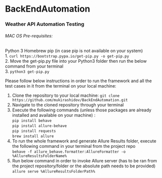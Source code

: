 # BackEndAutomation

### Weather API Automation Testing

###### MAC OS Pre-requisites:

Python 3 
Homebrew 
pip (in case pip is not available on your system)<br />
    1. `curl https://bootstrap.pypa.io/get-pip.py -o get-pip.py`<br />
    2. Move the get-pip.py file into your Python3 folder then run the below command from your terminal<br />
    3. `python3 get-pip.py` <br />

Please follow below instructions in order to run the framework and all the test cases in it from the terminal on your local machine:

  1. Clone the repository to your local machine: `git clone https://github.com/mukirashidov/BackEndAutomation.git`       
  2. Navigate to the cloned repository through your terminal 
  3. Execute the following commands (unless those packages are already installed and available on your machine) :<br />
              `pip install behave`<br />
              `pip install allure-behave`<br />
              `pip install requests`<br />
              `brew install allure`<br />
  4. To run the whole framework and generate Allure Results folder, execute the following command in your terminal from the project repo <br />
              `behave -f allure_behave.formatter:AllureFormatter -o %AllureResultsFolderName%` <br />
  5. Run below command in order to invoke Allure server (has to be ran from the project repository/folder or the absolute path needs to be provided) <br />
              `allure serve %AllureResultsFolderPath%` <br />
              
 
 
    
